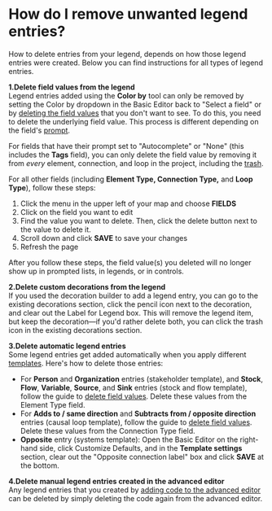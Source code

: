 # How do I remove unwanted legend entries?

How to delete entries from your legend, depends on how those legend entries were created. Below you can find instructions for all types of legend entries.&#x20;

**1.Delete field values from the legend**\
Legend entries added using the **Color by** tool can only be removed by setting the Color by dropdown in the Basic Editor back to "Select a field" or by [deleting the field values](../guides/fields.md#deleting-field-values) that you don't want to see. To do this, you need to delete the underlying field value. This process is different depending on the field's [prompt](how-can-i-remove-unwanted-legend-entries.md#customize-a-field).

For fields that have their prompt set to "Autocomplete" or "None" (this includes the **Tags** field), you can only delete the field value by removing it from _every_ element, connection, and loop in the project, including the [trash](../overview/kumus-architecture.md#trash).

For all other fields (including **Element Type, Connection Type,** and **Loop Type**), follow these steps:

1. Click the menu in the upper left of your map and choose **FIELDS**
2. Click on the field you want to edit
3. Find the value you want to delete. Then, click the delete button next to the value to delete it.
4. Scroll down and click **SAVE** to save your changes
5. Refresh the page

After you follow these steps, the field value(s) you deleted will no longer show up in prompted lists, in legends, or in controls.

**2.Delete custom decorations from the legend**\
If you used the decoration builder to add a legend entry, you can go to the existing decorations section, click the pencil icon next to the decoration, and clear out the Label for Legend box. This will remove the legend item, but keep the decoration—if you'd rather delete both, you can click the trash icon in the existing decorations section.

**3.Delete automatic legend entries**\
Some legend entries get added automatically when you apply different [templates](../guides/templates.md). Here's how to delete those entries:

* For **Person** and **Organization** entries (stakeholder template), and **Stock**, **Flow**, **Variable**, **Source**, and **Sink** entries (stock and flow template), follow the guide to [delete field values](../guides/fields.md#deleting-field-values). Delete these values from the Element Type field.
* For **Adds to / same direction** and **Subtracts from / opposite direction** entries (causal loop template), follow the guide to [delete field values](../guides/fields.md#deleting-field-values). Delete these values from the Connection Type field.
* **Opposite** entry (systems template): Open the Basic Editor on the right-hand side, click Customize Defaults, and in the **Template settings** section, clear out the "Opposite connection label" box and click **SAVE** at the bottom.

**4.Delete manual legend entries created in the advanced editor**\
Any legend entries that you created by [adding code to the advanced editor](../guides/color-reference.md#defining-your-own-color-palette) can be deleted by simply deleting the code again from the advanced editor.&#x20;
